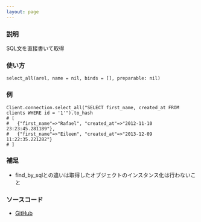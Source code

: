 ```yaml
---
layout: page
---
```

### 説明
SQL文を直接書いて取得

### 使い方
    select_all(arel, name = nil, binds = [], preparable: nil)

### 例
    Client.connection.select_all("SELECT first_name, created_at FROM clients WHERE id = '1'").to_hash
    # [
    #   {"first_name"=>"Rafael", "created_at"=>"2012-11-10 23:23:45.281189"},
    #   {"first_name"=>"Eileen", "created_at"=>"2013-12-09 11:22:35.221282"}
    # ]

### 補足
* find_by_sqlとの違いは取得したオブジェクトのインスタンス化は行わないこと

### ソースコード
* [GitHub](https://github.com/rails/rails/blob/f33d52c95217212cbacc8d5e44b5a8e3cdc6f5b3/activerecord/lib/active_record/connection_adapters/abstract/database_statements.rb#L59)